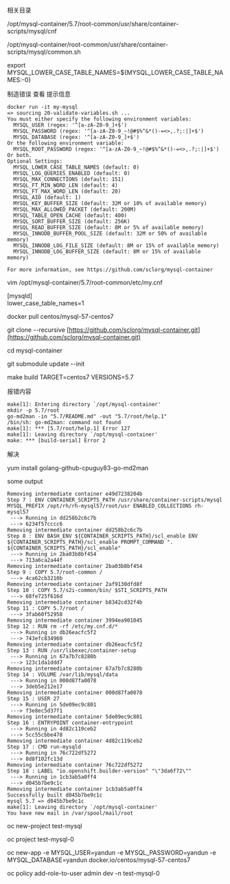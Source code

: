 相关目录

/opt/mysql-container/5.7/root-common/usr/share/container-scripts/mysql/cnf

/opt/mysql-container/root-common/usr/share/container-scripts/mysql/common.sh

export MYSQL\_LOWER\_CASE\_TABLE\_NAMES=${MYSQL\_LOWER\_CASE\_TABLE\_NAMES:-0}

制造错误 查看 提示信息

```
docker run -it my-mysql
=> sourcing 20-validate-variables.sh ...
You must either specify the following environment variables:
  MYSQL_USER (regex: '^[a-zA-Z0-9_]+$')
  MYSQL_PASSWORD (regex: '^[a-zA-Z0-9_~!@#$%^&*()-=<>,.?;:|]+$')
  MYSQL_DATABASE (regex: '^[a-zA-Z0-9_]+$')
Or the following environment variable:
  MYSQL_ROOT_PASSWORD (regex: '^[a-zA-Z0-9_~!@#$%^&*()-=<>,.?;:|]+$')
Or both.
Optional Settings:
  MYSQL_LOWER_CASE_TABLE_NAMES (default: 0)
  MYSQL_LOG_QUERIES_ENABLED (default: 0)
  MYSQL_MAX_CONNECTIONS (default: 151)
  MYSQL_FT_MIN_WORD_LEN (default: 4)
  MYSQL_FT_MAX_WORD_LEN (default: 20)
  MYSQL_AIO (default: 1)
  MYSQL_KEY_BUFFER_SIZE (default: 32M or 10% of available memory)
  MYSQL_MAX_ALLOWED_PACKET (default: 200M)
  MYSQL_TABLE_OPEN_CACHE (default: 400)
  MYSQL_SORT_BUFFER_SIZE (default: 256K)
  MYSQL_READ_BUFFER_SIZE (default: 8M or 5% of available memory)
  MYSQL_INNODB_BUFFER_POOL_SIZE (default: 32M or 50% of available memory)
  MYSQL_INNODB_LOG_FILE_SIZE (default: 8M or 15% of available memory)
  MYSQL_INNODB_LOG_BUFFER_SIZE (default: 8M or 15% of available memory)

For more information, see https://github.com/sclorg/mysql-container
```

vim /opt/mysql-container/5.7/root-common/etc/my.cnf

\[mysqld\]  
lower\_case\_table\_names=1

docker pull centos/mysql-57-centos7

git clone --recursive [https://github.com/sclorg/mysql-container.git](https://github.com/sclorg/mysql-container.git)

cd mysql-container

git submodule update --init

make build TARGET=centos7 VERSIONS=5.7

报错内容

    make[1]: Entering directory `/opt/mysql-container'
    mkdir -p 5.7/root
    go-md2man -in "5.7/README.md" -out "5.7/root/help.1"
    /bin/sh: go-md2man: command not found
    make[1]: *** [5.7/root/help.1] Error 127
    make[1]: Leaving directory `/opt/mysql-container'
    make: *** [build-serial] Error 2

解决

yum install golang-github-cpuguy83-go-md2man

some output

    Removing intermediate container e49d7238204b
    Step 7 : ENV CONTAINER_SCRIPTS_PATH /usr/share/container-scripts/mysql MYSQL_PREFIX /opt/rh/rh-mysql57/root/usr ENABLED_COLLECTIONS rh-mysql57
     ---> Running in dd258b2c6c7b
     ---> 6234f57cccc6
    Removing intermediate container dd258b2c6c7b
    Step 8 : ENV BASH_ENV ${CONTAINER_SCRIPTS_PATH}/scl_enable ENV ${CONTAINER_SCRIPTS_PATH}/scl_enable PROMPT_COMMAND ". ${CONTAINER_SCRIPTS_PATH}/scl_enable"
     ---> Running in 2ba03b8bf454
     ---> 713a6ca2a44f
    Removing intermediate container 2ba03b8bf454
    Step 9 : COPY 5.7/root-common /
     ---> 4ca62cb3210b
    Removing intermediate container 2af9130dfd8f
    Step 10 : COPY 5.7/s2i-common/bin/ $STI_SCRIPTS_PATH
     ---> 68fe725f616d
    Removing intermediate container b8342cd32f4b
    Step 11 : COPY 5.7/root /
     ---> 3fab60f52958
    Removing intermediate container 3994ea901045
    Step 12 : RUN rm -rf /etc/my.cnf.d/*
     ---> Running in db26eacfc5f2
     ---> 743efc834960
    Removing intermediate container db26eacfc5f2
    Step 13 : RUN /usr/libexec/container-setup
     ---> Running in 67a7b7c8280b
     ---> 123c1da1ddd7
    Removing intermediate container 67a7b7c8280b
    Step 14 : VOLUME /var/lib/mysql/data
     ---> Running in 000d87fa0078
     ---> 3deb5e212e17
    Removing intermediate container 000d87fa0078
    Step 15 : USER 27
     ---> Running in 5de09ec9c801
     ---> f3e8ec5d37f1
    Removing intermediate container 5de09ec9c801
    Step 16 : ENTRYPOINT container-entrypoint
     ---> Running in 4d82c119ceb2
     ---> 5cc55cbbe478
    Removing intermediate container 4d82c119ceb2
    Step 17 : CMD run-mysqld
     ---> Running in 76c722df5272
     ---> 8d8f102fc13d
    Removing intermediate container 76c722df5272
    Step 18 : LABEL "io.openshift.builder-version" "\"3da6f72\""
     ---> Running in 1cb3ab5a0ff4
     ---> d045b7be9c1c
    Removing intermediate container 1cb3ab5a0ff4
    Successfully built d045b7be9c1c
    mysql 5.7 => d045b7be9c1c
    make[1]: Leaving directory `/opt/mysql-container'
    You have new mail in /var/spool/mail/root

oc new-project  test-mysql

oc project test-mysql-0

oc new-app  -e MYSQL\_USER=yandun  -e MYSQL\_PASSWORD=yandun   -e MYSQL\_DATABASE=yandun   docker.io/centos/mysql-57-centos7



oc policy add-role-to-user admin dev -n  test-mysql-0











